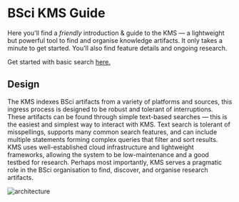 # BSci KMS Guide

Here you'll find a *friendly* introduction & guide to the KMS — a lightweight but powerful tool to find and organise knowledge artifacts. It only takes a minute to get started. You'll also find feature details and ongoing research.

Get started with basic search [here.](start/search.md)

## Design

The KMS indexes BSci artifacts from a variety of platforms and sources, this ingress process is designed to be robust and tolerant of interruptions. These artifacts can be found through simple text-based searches — this is the easiest and simplest way to interact with KMS. Text search is tolerant of misspellings, supports many common search features, and can include multiple statements forming complex queries that filter and sort results. KMS uses well-established cloud infrastructure and lightweight frameworks, allowing the system to be low-maintenance and a good testbed for research. Perhaps most importantly, KMS serves a pragmatic role in the BSci organisation to find, discover, and organise research artifacts.

![architecture](/architecture.png)
